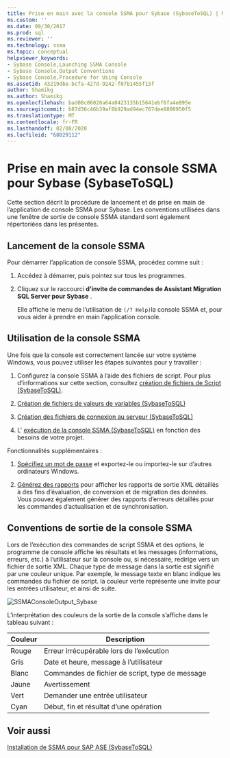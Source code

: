 ```yaml
---
title: Prise en main avec la console SSMA pour Sybase (SybaseToSQL) | Microsoft Docs
ms.custom: ''
ms.date: 09/30/2017
ms.prod: sql
ms.reviewer: ''
ms.technology: ssma
ms.topic: conceptual
helpviewer_keywords:
- Sybase Console,Launching SSMA Console
- Sybase Console,Output Conventions
- Sybase Console,Procedure for Using Console
ms.assetid: 43219dbe-bcfa-427d-9242-f07b1455f15f
author: Shamikg
ms.author: Shamikg
ms.openlocfilehash: bad08c06028a64a0423135b15641ebf6fa4e895e
ms.sourcegitcommit: b87d36c46b39af8b929ad94ec707dee8800950f5
ms.translationtype: MT
ms.contentlocale: fr-FR
ms.lasthandoff: 02/08/2020
ms.locfileid: "68029112"
---
```

# <a name="getting-started-with-the-ssma-for-sybase-console-sybasetosql"></a>Prise en main avec la console SSMA pour Sybase (SybaseToSQL)
Cette section décrit la procédure de lancement et de prise en main de l’application de console SSMA pour Sybase. Les conventions utilisées dans une fenêtre de sortie de console SSMA standard sont également répertoriées dans les présentes.  
  
## <a name="launching-the-ssma-console"></a>Lancement de la console SSMA  
Pour démarrer l’application de console SSMA, procédez comme suit :  
  
1.  Accédez à démarrer, puis pointez sur tous les programmes.  
  
2.  Cliquez sur le raccourci **d’invite de commandes de Assistant Migration SQL Server pour Sybase** .  
  
    Elle affiche le menu de l’utilisation de `(/? Help)`la console SSMA et, pour vous aider à prendre en main l’application console.  
  
## <a name="using-the-ssma-console"></a>Utilisation de la console SSMA  
Une fois que la console est correctement lancée sur votre système Windows, vous pouvez utiliser les étapes suivantes pour y travailler :  
  
1.  Configurez la console SSMA à l’aide des fichiers de script. Pour plus d’informations sur cette section, consultez [création de fichiers de Script &#40;SybaseToSQL&#41;](../../ssma/sybase/creating-script-files-sybasetosql.md).  
  
2.  [Création de fichiers de valeurs de variables &#40;SybaseToSQL&#41;](../../ssma/sybase/creating-variable-value-files-sybasetosql.md)  
  
3.  [Création des fichiers de connexion au serveur &#40;SybaseToSQL&#41;](../../ssma/sybase/creating-the-server-connection-files-sybasetosql.md)  
  
4.  L' [exécution de la console SSMA &#40;SybaseToSQL&#41;](../../ssma/sybase/executing-the-ssma-console-sybasetosql.md) en fonction des besoins de votre projet. 
  
Fonctionnalités supplémentaires :  
  
1.  [Spécifiez un mot de passe](managing-passwords-sybasetosql.md) et exportez-le ou importez-le sur d’autres ordinateurs Windows.  
  
2.  [Générez des rapports](generating-reports-sybasetosql.md) pour afficher les rapports de sortie XML détaillés à des fins d’évaluation, de conversion et de migration des données. Vous pouvez également générer des rapports d’erreurs détaillés pour les commandes d’actualisation et de synchronisation.  
  
## <a name="ssma-console-output-conventions"></a>Conventions de sortie de la console SSMA  
Lors de l’exécution des commandes de script SSMA et des options, le programme de console affiche les résultats et les messages (informations, erreurs, etc.) à l’utilisateur sur la console ou, si nécessaire, redirige vers un fichier de sortie XML. Chaque type de message dans la sortie est signifié par une couleur unique. Par exemple, le message texte en blanc indique les commandes du fichier de script. la couleur verte représente une invite pour les entrées utilisateur, et ainsi de suite.  
  
![SSMAConsoleOutput_Sybase](../../ssma/sybase/media/ssmaconsoleoutput_sybase.JPG "SSMAConsoleOutput_Sybase")  
  
L’interprétation des couleurs de la sortie de la console s’affiche dans le tableau suivant :  
  
|Couleur|Description|  
|---------|---------------|  
|Rouge|Erreur irrécupérable lors de l’exécution|  
|Gris|Date et heure, message à l’utilisateur|  
|Blanc|Commandes de fichier de script, type de message|  
|Jaune|Avertissement|  
|Vert|Demander une entrée utilisateur|  
|Cyan|Début, fin et résultat d’une opération|  
  
## <a name="see-also"></a>Voir aussi  
[Installation de SSMA pour SAP ASE &#40;SybaseToSQL&#41;](../../ssma/sybase/installing-ssma-for-sybase-sybasetosql.md)  
